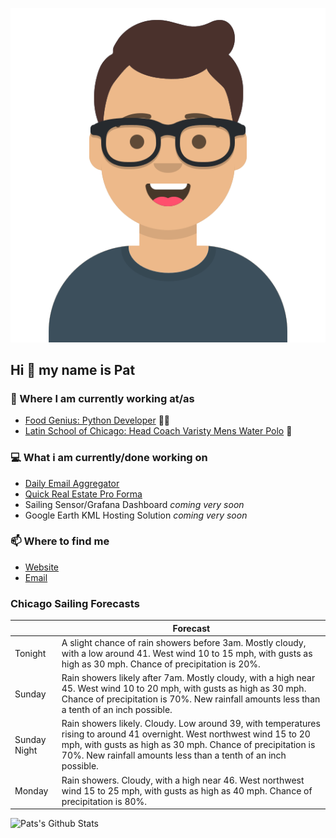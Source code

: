 [![Social banner for p-j-falconer](https://raw.githubusercontent.com/P-J-FALCONER/P-J-FALCONER/master/assets/avataaars.svg)](https://patfalconer.com/)
## Hi :wave: my name is Pat

### 💼 Where I am currently working at/as
- [Food Genius: Python Developer](https://getfoodgenius.com/) 🍔🐍
- [Latin School of Chicago: Head Coach Varisty Mens Water Polo](https://www.latinschool.org/) 🤽


### 💻 What i am currently/done working on
 - [Daily Email Aggregator](https://github.com/P-J-FALCONER/dott_daily_mail)
 - [Quick Real Estate Pro Forma](https://github.com/P-J-FALCONER/henry)
 - Sailing Sensor/Grafana Dashboard *coming very soon*
 - Google Earth KML Hosting Solution *coming very soon*

### 📫 Where to find me
 - [Website](https://patfalconer.com/)
 - [Email](mailto:patrick.j.falconer@gmail.com)


### Chicago Sailing Forecasts
|   | Forecast  |
|---|---|
| Tonight | A slight chance of rain showers before 3am. Mostly cloudy, with a low around 41. West wind 10 to 15 mph, with gusts as high as 30 mph. Chance of precipitation is 20%. |
| Sunday | Rain showers likely after 7am. Mostly cloudy, with a high near 45. West wind 10 to 20 mph, with gusts as high as 30 mph. Chance of precipitation is 70%. New rainfall amounts less than a tenth of an inch possible. |
| Sunday Night | Rain showers likely. Cloudy. Low around 39, with temperatures rising to around 41 overnight. West northwest wind 15 to 20 mph, with gusts as high as 30 mph. Chance of precipitation is 70%. New rainfall amounts less than a tenth of an inch possible. |
| Monday | Rain showers. Cloudy, with a high near 46. West northwest wind 15 to 25 mph, with gusts as high as 40 mph. Chance of precipitation is 80%. |

![Pats's Github Stats](https://github-readme-stats.vercel.app/api?username=p-j-falconer&show_icons=true&theme=radical)
